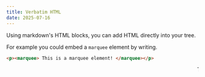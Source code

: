 ```yaml
---
title: Verbatim HTML
date: 2025-07-16
---
```


Using markdown's HTML blocks, you can add HTML directly into your tree.

For example you could embed a `marquee` element by writing.

```html
<p><marquee> This is a marquee element! </marquee></p>
```

<p><marquee> This is a marquee element! </marquee></p>

